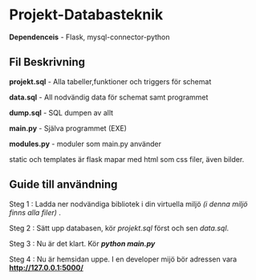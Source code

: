 # Projekt-Databasteknik

**Dependenceis** - Flask, mysql-connector-python


## Fil Beskrivning

**projekt.sql** - Alla tabeller,funktioner och triggers för schemat

**data.sql** - All nodvändig data för schemat samt programmet

**dump.sql** - SQL dumpen av allt

**main.py** - Själva programmet (EXE)

**modules.py** - moduler som main.py använder

static och templates är flask mapar med html som css filer, även bilder.


## Guide till användning

Steg 1 : Ladda ner nodvändiga bibliotek i din virtuella miljö  *(i denna miljö finns alla filer)* .

Steg 2 : Sätt upp databasen, kör  *projekt.sql*  först och sen  *data.sql*.

Steg 3 : Nu är det klart. Kör **_python main.py_**

Steg 4 : Nu är hemsidan uppe. I en developer mijö bör adressen vara **http://127.0.0.1:5000/**

